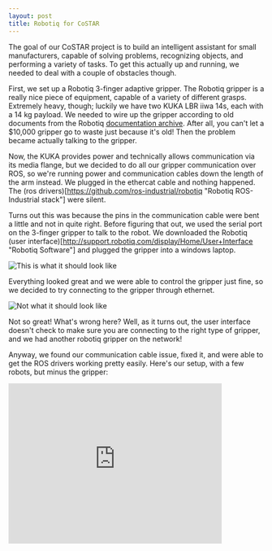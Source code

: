 ```yaml
---
layout: post
title: Robotiq for CoSTAR
---
```


The goal of our CoSTAR project is to build an intelligent assistant for small manufacturers, capable of solving problems, recognizing objects, and performing a variety of tasks. To get this actually up and running, we needed to deal with a couple of obstacles though. 


First, we set up a Robotiq 3-finger adaptive gripper. The Robotiq gripper is a really nice piece of equipment, capable of a variety of different grasps. Extremely heavy, though; luckily we have two KUKA LBR iiwa 14s, each with a 14 kg payload. We needed to wire up the gripper according to old documents from the Robotiq [documentation archive](http://support.robotiq.com/display/Home/Documentation+Archives "Robotiq documentation archive"). After all, you can't let a $10,000 gripper go to waste just because it's old! Then the problem became actually talking to the gripper.

Now, the KUKA provides power and technically allows communication via its media flange, but we decided to do all our gripper communication over ROS, so we're running power and communication cables down the length of the arm instead. We plugged in the ethercat cable and nothing happened. The (ros drivers)[https://github.com/ros-industrial/robotiq "Robotiq ROS-Industrial stack"] were silent.

Turns out this was because the pins in the communication cable were bent a little and not in quite right. Before figuring that out, we used the serial port on the 3-finger gripper to talk to the robot. We downloaded the Robotiq (user interface)[http://support.robotiq.com/display/Home/User+Interface "Robotiq Software"] and plugged the gripper into a windows laptop.

![This is what it should look like]({{site.baseurl}}public/robotiq_right.png)

Everything looked great and we were able to control the gripper just fine, so we decided to try connecting to the gripper through ethernet.

![Not what it should look like]({{site.baseurl}}public/robotiq_wrong.png)

Not so great! What's wrong here? Well, as it turns out, the user interface doesn't check to make sure you are connecting to the right type of gripper, and we had another robotiq gripper on the network!

Anyway, we found our communication cable issue, fixed it, and were able to get the ROS drivers working pretty easily.
Here's our setup, with a few robots, but minus the gripper:
<iframe width="420" height="315" src="https://www.youtube.com/embed/H4AcT2rxKTc" frameborder="0" allowfullscreen></iframe>

